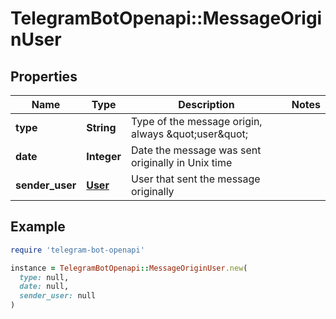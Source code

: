 # TelegramBotOpenapi::MessageOriginUser

## Properties

| Name | Type | Description | Notes |
| ---- | ---- | ----------- | ----- |
| **type** | **String** | Type of the message origin, always \&quot;user\&quot; |  |
| **date** | **Integer** | Date the message was sent originally in Unix time |  |
| **sender_user** | [**User**](User.md) | User that sent the message originally |  |

## Example

```ruby
require 'telegram-bot-openapi'

instance = TelegramBotOpenapi::MessageOriginUser.new(
  type: null,
  date: null,
  sender_user: null
)
```

